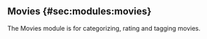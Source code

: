 ## Movies {#sec:modules:movies}

The Movies module is for categorizing, rating and tagging movies.

